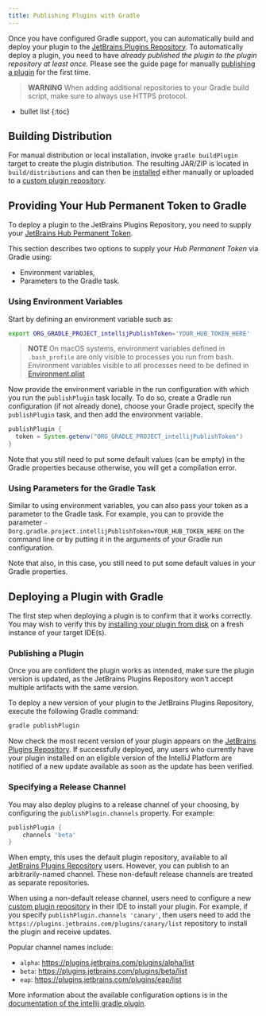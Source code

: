 ```yaml
---
title: Publishing Plugins with Gradle
---
```

<!-- Copyright 2000-2020 JetBrains s.r.o. and other contributors. Use of this source code is governed by the Apache 2.0 license that can be found in the LICENSE file. -->

Once you have configured Gradle support, you can automatically build and deploy your plugin to the [JetBrains Plugins Repository](https://plugins.jetbrains.com). 
To automatically deploy a plugin, you need to have _already published the plugin to the plugin repository at least once._ 
Please see the guide page for manually [publishing a plugin](../../basics/getting_started/publishing_plugin.md) for the first time.

> **WARNING** When adding additional repositories to your Gradle build script, make sure to always use HTTPS protocol.

* bullet list
{:toc}

## Building Distribution
For manual distribution or local installation, invoke `gradle buildPlugin` target to create the plugin distribution.
The resulting JAR/ZIP is located in `build/distributions` and can then be [installed](https://www.jetbrains.com/help/idea/managing-plugins.html#installing-plugins-from-disk) either manually or uploaded to a [custom plugin repository](/basics/getting_started/update_plugins_format.md).

## Providing Your Hub Permanent Token to Gradle
To deploy a plugin to the JetBrains Plugins Repository, you need to supply your [JetBrains Hub Permanent Token](https://plugins.jetbrains.com/docs/marketplace/plugin-upload.html). 

This section describes two options to supply your _Hub Permanent Token_ via Gradle using: 
* Environment variables,
* Parameters to the Gradle task.

### Using Environment Variables
Start by defining an environment variable such as:

```bash
export ORG_GRADLE_PROJECT_intellijPublishToken='YOUR_HUB_TOKEN_HERE'
```

> **NOTE** On macOS systems, environment variables defined in `.bash_profile` are only visible to processes you run from bash. 
Environment variables visible to all processes need to be defined in [Environment.plist](https://developer.apple.com/library/archive/qa/qa1067/_index.html)

Now provide the environment variable in the run configuration with which you run the `publishPlugin` task locally. 
To do so, create a Gradle run configuration (if not already done), choose your Gradle project, specify the `publishPlugin` task, and then add the environment variable. 

```groovy
publishPlugin {
  token = System.getenv("ORG_GRADLE_PROJECT_intellijPublishToken")
}
```

Note that you still need to put some default values (can be empty) in the Gradle properties because otherwise, you will get a compilation error.

### Using Parameters for the Gradle Task
Similar to using environment variables, you can also pass your token as a parameter to the Gradle task.
For example, you can to provide the parameter `-Dorg.gradle.project.intellijPublishToken=YOUR_HUB_TOKEN_HERE` on the command line or by putting it in the arguments of your Gradle run configuration.

Note that also, in this case, you still need to put some default values in your Gradle properties.


## Deploying a Plugin with Gradle
The first step when deploying a plugin is to confirm that it works correctly. 
You may wish to verify this by [installing your plugin from disk](https://www.jetbrains.com/help/idea/managing-plugins.html) on a fresh instance of your target IDE(s). 

### Publishing a Plugin
Once you are confident the plugin works as intended, make sure the plugin version is updated, as the JetBrains Plugins Repository won't accept multiple artifacts with the same version. 

To deploy a new version of your plugin to the JetBrains Plugins Repository, execute the following Gradle command:  

```bash
gradle publishPlugin
```

Now check the most recent version of your plugin appears on the [JetBrains Plugins Repository](https://plugins.jetbrains.com/). 
If successfully deployed, any users who currently have your plugin installed on an eligible version of the IntelliJ Platform are notified of a new update available as soon as the update has been verified.

### Specifying a Release Channel
You may also deploy plugins to a release channel of your choosing, by configuring the `publishPlugin.channels` property. 
For example:

```groovy
publishPlugin {
    channels 'beta'
}
```

When empty, this uses the default plugin repository, available to all [JetBrains Plugins Repository](https://plugins.jetbrains.com/) users. 
However, you can publish to an arbitrarily-named channel. 
These non-default release channels are treated as separate repositories. 

When using a non-default release channel, users need to configure a new [custom plugin repository](https://www.jetbrains.com/help/idea/managing-plugins.html#repos) in their IDE to install your plugin. 
For example, if you specify `publishPlugin.channels 'canary'`, then users need to add the `https://plugins.jetbrains.com/plugins/canary/list` repository to install the plugin and receive updates. 

Popular channel names include:
* `alpha`: https://plugins.jetbrains.com/plugins/alpha/list
* `beta`: https://plugins.jetbrains.com/plugins/beta/list
* `eap`: https://plugins.jetbrains.com/plugins/eap/list

More information about the available configuration options is in the [documentation of the intellij gradle plugin](https://github.com/JetBrains/gradle-intellij-plugin/blob/master/README.md#publishing-dsl).
